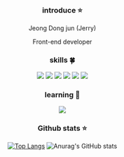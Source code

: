 
<div align="center">
  
### introduce ⭐️ 
  <p>Jeong Dong jun (Jerry) </p>
  <p>Front-end developer </p>


### skills 🍀
  <img src="https://img.shields.io/badge/HTML5-E34F26?style=flat&logo=HTML5&logoColor=white"/>
  <img src="https://img.shields.io/badge/CSS3-1572B6?style=flat&logo=CSS3&logoColor=white"/>
  <img src="https://img.shields.io/badge/JavaScript-F7DF1E?style=flat&logo=JavaScript&logoColor=white"/>
  <img src="https://img.shields.io/badge/TypeScript-3178C6?style=flat&logo=TypeScript&logoColor=white"/>
  <img src="https://img.shields.io/badge/React-61DAFB?style=flat&logo=React&logoColor=white"/>
  <img src="https://img.shields.io/badge/Node.js-339933?style=flat&logo=Node.js&logoColor=white"/>

### learning 🌱
   <img src="https://img.shields.io/badge/React-Native-61DAFB?style=flat&logo=React&logoColor=white"/>


###  Github stats ⭐️
[![Top Langs](https://github-readme-stats.vercel.app/api/top-langs/?username=jdwns96&langs_count=8)](https://github.com/jdwns96/github-readme-stats)
![Anurag's GitHub stats](https://github-readme-stats.vercel.app/api?username=jdwns96&show_icons=true&theme=default)

</div>
